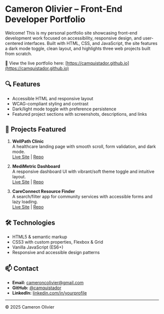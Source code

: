 # Cameron Olivier – Front-End Developer Portfolio

Welcome! This is my personal portfolio site showcasing front-end development work focused on accessibility, responsive design, and user-centered interfaces. Built with HTML, CSS, and JavaScript, the site features a dark mode toggle, clean layout, and highlights three web projects built from scratch.

🔗 View the live portfolio here: [https://camquistador.github.io](https://camquistador.github.io)

## 🔍 Features

- Accessible HTML and responsive layout
- WCAG-compliant styling and contrast
- Dark/light mode toggle with preference persistence
- Featured project sections with screenshots, descriptions, and links

## 🧠 Projects Featured

1. **WellPath Clinic**  
   A healthcare landing page with smooth scroll, form validation, and dark mode.  
   [Live Site](https://camquistador.github.io/Clinic-Landing-Page/) | [Repo](https://github.com/camquistador/Clinic-Landing-Page)

2. **MediMetric Dashboard**  
   A responsive dashboard UI with vibrant/soft theme toggle and intuitive layout.  
   [Live Site](https://camquistador.github.io/Dashboard/) | [Repo](https://github.com/camquistador/Dashboard)

3. **CareConnect Resource Finder**  
   A search/filter app for community services with accessible forms and lazy loading.  
   [Live Site](https://camquistador.github.io/Resource-Finder/) | [Repo](https://github.com/camquistador/Resource-Finder)

## 🛠️ Technologies

- HTML5 & semantic markup
- CSS3 with custom properties, Flexbox & Grid
- Vanilla JavaScript (ES6+)
- Responsive and accessible design patterns

## 📫 Contact

- **Email:** cameroncolivier@gmail.com  
- **GitHub:** [@camquistador](https://github.com/camquistador)  
- **LinkedIn:** [linkedin.com/in/yourprofile](https://linkedin.com/in/yourprofile)

---

© 2025 Cameron Olivier
